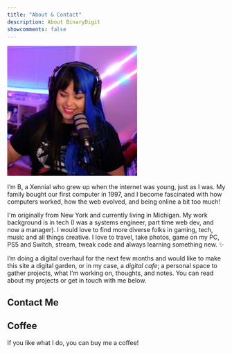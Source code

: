 ```yaml
---
title: "About & Contact"
description: About BinaryDigit
showcomments: false
---
```


<img src="BinaryDigit.png" alt="BinaryDigit" width="300"/>

I’m B, a Xennial who grew up when the internet was young, just as I was. My family bought our first computer in 1997, and I become fascinated with how computers worked, how the web evolved, and being online a bit too much!

I'm originally from New York and currently living in Michigan.  My work background is in tech (I was a systems engineer, part time web dev, and now a manager). I would love to find more diverse folks in gaming, tech, music and all things creative. I love to travel, take photos, game on my PC, PS5 and Switch, stream, tweak code and always learning something new. ✨

I’m doing a digital overhaul for the next few months and would like to make this site a digital garden, or in my case, a _digital cafe_; a personal space to gather projects, what I'm working on, thoughts, and notes. You can read about my projects or get in touch with me below.

## Contact Me

<script data-letterbirduser="binarydigit" src="https://letterbird.co/embed/v1.js"></script>

## Coffee
If you like what I do, you can buy me a coffee!
<script type='text/javascript' src='https://storage.ko-fi.com/cdn/widget/Widget_2.js'></script><script type='text/javascript'>kofiwidget2.init('Ko-fi', '#04a5e5', 'F2F321K6F');kofiwidget2.draw();</script> 

